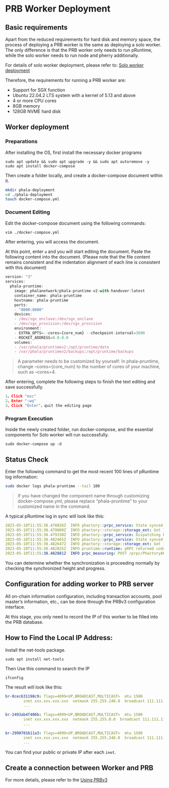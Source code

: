 # PRB Worker Deployment

## Basic requirements

Apart from the reduced requirements for hard disk and memory space, the process of deploying a PRB worker is the same as deploying a solo worker. The only difference is that the PRB worker only needs to run pRuntime, while the solo worker needs to run node and pherry additionally.

For details of solo worker deployment, please refer to: [Solo worker deployment](https://wiki.phala.network/en-us/mine/phala-worker/solo-worker-deployment/)

Therefore, the requirements for running a PRB worker are:

* Support for SGX function
* Ubuntu 22.04.2 LTS system with a kernel of 5.13 and above
* 4 or more CPU cores
* 8GB memory
* 128GB NVME hard disk

## Worker deployment

### Preparations

After installing the OS, first install the necessary docker programs

```undefined
sudo apt update && sudo apt upgrade -y && sudo apt autoremove -y
sudo apt install docker-compose
```

Then create a folder locally, and create a docker-compose document within it.

```bash
mkdir phala-deployment
cd ./phala-deployment
touch docker-compose.yml
```

### Document Editing

Edit the docker-compose document using the following commands:

```bash
vim ./docker-compose.yml 
```

After entering, you will access the document.

At this point, enter `a` and you will start editing the document. Paste the following content into the document. (Please note that the file content remains consistent and the indentation alignment of each line is consistent with this document)

```javascript
version: "3"
services:
  phala-pruntime:
    image: phalanetwork/phala-pruntime-v2-with-handover:latest
    container_name: phala-pruntime
    hostname: phala-pruntime
    ports:
    - "8000:8000"
    devices:
    - /dev/sgx_enclave:/dev/sgx_enclave
    - /dev/sgx_provision:/dev/sgx_provision
    environment:
    - EXTRA_OPTS=--cores={core_num} --checkpoint-interval=3600
    - ROCKET_ADDRESS=0.0.0.0
    volumes:
    - /var/phala/pruntimev2:/opt/pruntime/data
    - /var/phala/pruntimev2/backups:/opt/pruntime/backups

```

> A parameter needs to be customized by yourself: In phala-pruntime, change –cores={core\_num} to the number of cores of your machine, such as –cores=4.

After entering, complete the following steps to finish the text editing and save successfully.

```javascript
1、Click "esc"
2、Enter ":wq"
3、Click "Enter"，quit the editing page
```

### Program Execution

Inside the newly created folder, run docker-compose, and the essential components for Solo worker will run successfully.

```undefined
sudo docker-compose up -d
```

## Status Check

Enter the following command to get the most recent 100 lines of pRuntime log information:

```bash
sudo docker logs phala-pruntime --tail 100
```

> If you have changed the component name through customizing docker-compose.yml, please replace “phala-pruntime” to your customized name in the command.

A typical pRuntime log in sync will look like this:

```yaml
2023-05-10T11:55:38.478826Z  INFO phactory::prpc_service: State synced
2023-05-10T11:55:38.479089Z  INFO phactory::storage::storage_ext: Got 17 messages from OutboundMessages    
2023-05-10T11:55:38.479330Z  INFO phactory::prpc_service: Dispatching block=440838
2023-05-10T11:55:38.482465Z  INFO phactory::prpc_service: State synced
2023-05-10T11:55:38.482647Z  INFO phactory::storage::storage_ext: Got 11 messages from OutboundMessages    
2023-05-10T11:55:38.482825Z  INFO pruntime::runtime: pRPC returned code=200 size=4
2023-05-10T11:55:38.482881Z  INFO prpc_measuring: POST /prpc/PhactoryAPI.DispatchBlocks cost 18221 microseconds, status: 200   
```

You can determine whether the synchronization is proceeding normally by checking the synchronized height and progress.

## Configuration for adding worker to PRB server

All on-chain information configuration, including transaction accounts, pool master’s information, etc., can be done through the PRBv3 configuration interface.

At this stage, you only need to record the IP of this worker to be filled into the PRB database.

## How to Find the Local IP Address:

Install the net-tools package.

```undefined
sudo apt install net-tools
```

Then Use this command to search the IP

```undefined
ifconfig
```

The result will look like this:

```yaml
br-0cec631198c9: flags=4099<UP,BROADCAST,MULTICAST>  mtu 1500
        inet xxx.xxx.xxx.xxx  netmask 255.255.240.0  broadcast 111.111.111.111
        ...

br-2493ab4f406b: flags=4099<UP,BROADCAST,MULTICAST>  mtu 1500
        inet xxx.xxx.xxx.xxx  netmask 255.255.0.0  broadcast 111.111.111.111
        ...

br-2990701611a3: flags=4099<UP,BROADCAST,MULTICAST>  mtu 1500
        inet xxx.xxx.xxx.xxx  netmask 255.255.240.0  broadcast 111.111.111.111
        ...
```

You can find your public or private IP after each `inet`.

## Create a connection between Worker and PRB <a href="#create-a-connection-between-worker-and-prb" id="create-a-connection-between-worker-and-prb"></a>

For more details, please refer to the [Using PRBv3](using-prbv3-ui.md)
